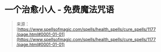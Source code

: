 <!--yml

分类: 未分类

日期: 2024-06-12 18:34:03

-->

# 一个治愈小人 - 免费魔法咒语

> 来源：[https://www.spellsofmagic.com/spells/health_spells/cure_spells/1177/page.html#0001-01-01](https://www.spellsofmagic.com/spells/health_spells/cure_spells/1177/page.html#0001-01-01)
